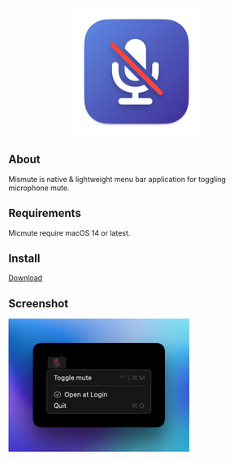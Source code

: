 <div align="center">
  <img src="Images/micmute.png" width="256">
</div>

## About 
Mismute is native & lightweight menu bar application for toggling microphone mute.

## Requirements
Micmute require macOS 14 or latest.

## Install
[Download](https://github.com/rokartur/micmute/releases/download/v1.0.0/Micmute.dmg)

## Screenshot
<div align="start">
  <img src="Images/preview.png">
</div>
